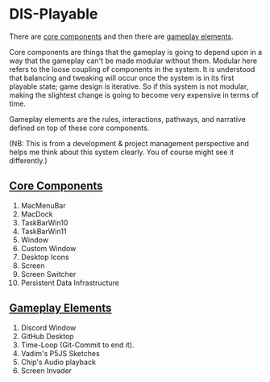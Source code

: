 # DIS-Playable 

There are [core components](#core-components) and then there are [gameplay elements](#gameplay-elements). 

Core components are things that the gameplay is going to depend upon in a way that the gameplay can't be made modular without them. Modular here refers to the loose coupling of components in the system. It is understood that balancing and tweaking will occur once the system is in its first playable state; game design is iterative. So if this system is not modular, making the slightest change is going to become very expensive in terms of time. 

Gameplay elements are the rules, interactions, pathways, and narrative defined on top of these core components. 

(NB: This is from a development & project management perspective and helps me think about this system clearly. You of course might see it differently.)

## [Core Components](./CoreComponents.md)
1. MacMenuBar
2. MacDock
3. TaskBarWin10
4. TaskBarWin11 
5. Window
6. Custom Window
7. Desktop Icons
8. Screen 
9. Screen Switcher
10. Persistent Data Infrastructure 


## [Gameplay Elements](./GameplayElements.md)
1. Discord Window
2. GitHub Desktop 
3. Time-Loop (Git-Commit to end it).
4. Vadim's P5JS Sketches
5. Chip's Audio playback 
6. Screen Invader 
